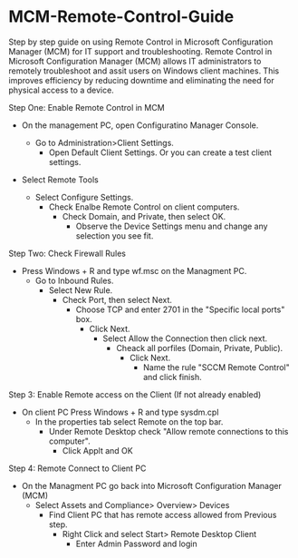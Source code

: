 # MCM-Remote-Control-Guide
Step by step guide on using Remote Control in Microsoft Configuration Manager (MCM) for IT support and troubleshooting.
Remote Control in Microsoft Configuration Manager (MCM) allows IT administrators to remotely troubleshoot and assit users on Windows client machines. This improves efficiency by reducing downtime and eliminating the need for physical access to a device.

Step One: Enable Remote Control in MCM
- On the management PC, open Configuratino Manager Console.
  - Go to Administration>Client Settings.
    - Open Default Client Settings. Or you can create a test client settings.

- Select Remote Tools
  - Select Configure Settings.
    - Check Enalbe Remote Control on client computers.
       - Check Domain, and Private, then select OK.
          - Observe the Device Settings menu and change any selection you see fit.

Step Two: Check Firewall Rules
- Press Windows + R and type wf.msc on the Managment PC.
  - Go to Inbound Rules.
    - Select New Rule.
       - Check Port, then select Next.
          - Choose TCP and enter 2701 in the "Specific local ports" box.
            - Click Next.
              - Select Allow the Connection then click next.
                 - Cheack all porfiles (Domain, Private, Public).
                    - Click Next.
                       - Name the rule "SCCM Remote Control" and click finish.

Step 3: Enable Remote access on the Client (If not already enabled)
- On client PC Press Windows + R and type sysdm.cpl
  - In the properties tab select Remote on the top bar.
    - Under Remote Desktop check "Allow remote connections to this computer".
      - Click Applt and OK

Step 4: Remote Connect to Client PC
- On the Managment PC go back into Microsoft Configuration Manager (MCM)
  - Select Assets and Compliance> Overview> Devices
    - Find Client PC that has remote access allowed from Previous step.
       - Right Click and select Start> Remote Desktop Client
          - Enter Admin Password and login
    
